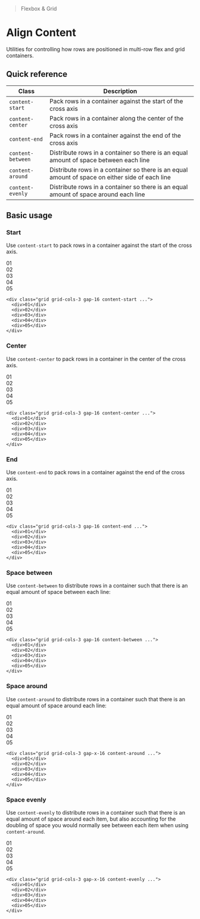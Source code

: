 <script setup>
const exampleClasses = 'p-24 rounded font-ex flex items-center justify-center'
</script>

> Flexbox & Grid

# Align Content
Utilities for controlling how rows are positioned in multi-row flex and grid containers.

## Quick reference

| Class             | Description                                                                                     |
| ----------------- | ----------------------------------------------------------------------------------------------- |
| `content-start`   | Pack rows in a container against the start of the cross axis                                    |
| `content-center`  | Pack rows in a container along the center of the cross axis                                     |
| `content-end`     | Pack rows in a container against the end of the cross axis                                      |
| `content-between` | Distribute rows in a container so there is an equal amount of space between each line           |
| `content-around`  | Distribute rows in a container so there is an equal amount of space on either side of each line |
| `content-evenly`  | Distribute rows in a container so there is an equal amount of space around each line            |

## Basic usage
### Start
Use `content-start` to pack rows in a container against the start of the cross axis.

<container>
  <box striped class="grid grid-cols-3 gap-16 pb-64 content-start" fg-color="var(--tw-purple-fg)" bg-color="var(--tw-purple-bg)">
    <div class="bg-purple-500" :class="exampleClasses">01</div>
    <div class="bg-purple-500" :class="exampleClasses">02</div>
    <div class="bg-purple-500" :class="exampleClasses">03</div>
    <div class="bg-purple-500" :class="exampleClasses">04</div>
    <div class="bg-purple-500" :class="exampleClasses">05</div>
  </box>
</container>

```html{1}
<div class="grid grid-cols-3 gap-16 content-start ...">
  <div>01</div>
  <div>02</div>
  <div>03</div>
  <div>04</div>
  <div>05</div>
</div>
```

### Center
Use `content-center` to pack rows in a container in the center of the cross axis.

<container>
  <box striped class="grid grid-cols-3 gap-16 py-32 content-center" fg-color="var(--tw-blue-fg)" bg-color="var(--tw-blue-bg)">
    <div class="bg-blue-500" :class="exampleClasses">01</div>
    <div class="bg-blue-500" :class="exampleClasses">02</div>
    <div class="bg-blue-500" :class="exampleClasses">03</div>
    <div class="bg-blue-500" :class="exampleClasses">04</div>
    <div class="bg-blue-500" :class="exampleClasses">05</div>
  </box>
</container>

```html{1}
<div class="grid grid-cols-3 gap-16 content-center ...">
  <div>01</div>
  <div>02</div>
  <div>03</div>
  <div>04</div>
  <div>05</div>
</div>
```

### End
Use `content-end` to pack rows in a container against the end of the cross axis.

<container>
  <box striped class="grid grid-cols-3 gap-16 pt-64 content-start" fg-color="var(--tw-pink-fg)" bg-color="var(--tw-pink-bg)">
    <div class="bg-pink-500" :class="exampleClasses">01</div>
    <div class="bg-pink-500" :class="exampleClasses">02</div>
    <div class="bg-pink-500" :class="exampleClasses">03</div>
    <div class="bg-pink-500" :class="exampleClasses">04</div>
    <div class="bg-pink-500" :class="exampleClasses">05</div>
  </box>
</container>

```html{1}
<div class="grid grid-cols-3 gap-16 content-end ...">
  <div>01</div>
  <div>02</div>
  <div>03</div>
  <div>04</div>
  <div>05</div>
</div>
```

### Space between
Use `content-between` to distribute rows in a container such that there is an equal amount of space between each line:

<container>
  <box striped class="grid grid-cols-3 gap-16 content-start" fg-color="var(--tw-violet-fg)" bg-color="var(--tw-violet-bg)">
    <div class="bg-violet-500 mb-64" :class="exampleClasses">01</div>
    <div class="bg-violet-500 mb-64" :class="exampleClasses">02</div>
    <div class="bg-violet-500 mb-64" :class="exampleClasses">03</div>
    <div class="bg-violet-500" :class="exampleClasses">04</div>
    <div class="bg-violet-500" :class="exampleClasses">05</div>
  </box>
</container>

```html{1}
<div class="grid grid-cols-3 gap-16 content-between ...">
  <div>01</div>
  <div>02</div>
  <div>03</div>
  <div>04</div>
  <div>05</div>
</div>
```

### Space around
Use `content-around` to distribute rows in a container such that there is an equal amount of space around each line:

<container>
  <box striped class="grid grid-cols-3 gap-x-16 content-start" fg-color="var(--tw-cyan-fg)" bg-color="var(--tw-cyan-bg)">
    <div class="bg-cyan-500 my-32" :class="exampleClasses">01</div>
    <div class="bg-cyan-500 my-32" :class="exampleClasses">02</div>
    <div class="bg-cyan-500 my-32" :class="exampleClasses">03</div>
    <div class="bg-cyan-500 my-32" :class="exampleClasses">04</div>
    <div class="bg-cyan-500 my-32" :class="exampleClasses">05</div>
  </box>
</container>

```html{1}
<div class="grid grid-cols-3 gap-x-16 content-around ...">
  <div>01</div>
  <div>02</div>
  <div>03</div>
  <div>04</div>
  <div>05</div>
</div>
```

### Space evenly
Use `content-evenly` to distribute rows in a container such that there is an equal amount of space around each item, but also accounting for the doubling of space you would normally see between each item when using `content-around`.

<container>
  <box striped class="grid grid-cols-3 gap-x-16 content-start" fg-color="var(--tw-indigo-fg)" bg-color="var(--tw-indigo-bg)">
    <div class="bg-indigo-500 my-24" :class="exampleClasses">01</div>
    <div class="bg-indigo-500 my-24" :class="exampleClasses">02</div>
    <div class="bg-indigo-500 my-24" :class="exampleClasses">03</div>
    <div class="bg-indigo-500 mb-24" :class="exampleClasses">04</div>
    <div class="bg-indigo-500 mb-24" :class="exampleClasses">05</div>
  </box>
</container>

```html{1}
<div class="grid grid-cols-3 gap-x-16 content-evenly ...">
  <div>01</div>
  <div>02</div>
  <div>03</div>
  <div>04</div>
  <div>05</div>
</div>
```
